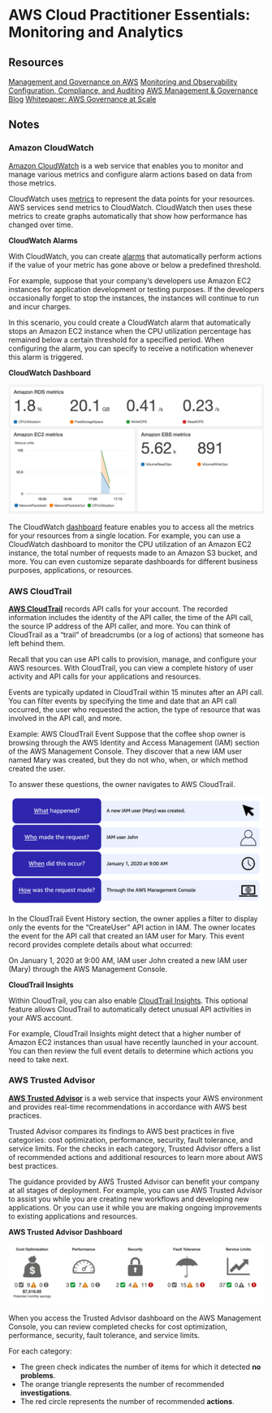 # AWS Cloud Practitioner Essentials: Monitoring and Analytics

## Resources

[Management and Governance on AWS](https://aws.amazon.com/products/management-tools)
[Monitoring and Observability](https://aws.amazon.com/products/management-tools)
[Configuration, Compliance, and Auditing](https://aws.amazon.com/products/management-tools/use-cases/configuration-compliance-and-auditing/)
[AWS Management & Governance Blog](https://aws.amazon.com/blogs/mt/)
[Whitepaper: AWS Governance at Scale](https://docs.aws.amazon.com/whitepapers/latest/aws-governance-at-scale/introduction.html)

## Notes

### Amazon CloudWatch

[Amazon CloudWatch](https://aws.amazon.com/cloudwatch/) is a web service that enables you to monitor and manage various metrics and configure alarm actions based on data from those metrics.

CloudWatch uses [metrics](https://docs.aws.amazon.com/AmazonCloudWatch/latest/monitoring/working_with_metrics.html) to represent the data points for your resources. AWS services send metrics to CloudWatch. CloudWatch then uses these metrics to create graphs automatically that show how performance has changed over time. 

**CloudWatch Alarms**

With CloudWatch, you can create [alarms](https://docs.aws.amazon.com/AmazonCloudWatch/latest/monitoring/AlarmThatSendsEmail.html) that automatically perform actions if the value of your metric has gone above or below a predefined threshold. 

For example, suppose that your company’s developers use Amazon EC2 instances for application development or testing purposes. If the developers occasionally forget to stop the instances, the instances will continue to run and incur charges. 

In this scenario, you could create a CloudWatch alarm that automatically stops an Amazon EC2 instance when the CPU utilization percentage has remained below a certain threshold for a specified period. When configuring the alarm, you can specify to receive a notification whenever this alarm is triggered.

**CloudWatch Dashboard**

![CloudWatch Dashboard](../img/cloudwatch_dashboard.png)

The CloudWatch [dashboard](https://docs.aws.amazon.com/AmazonCloudWatch/latest/monitoring/CloudWatch_Dashboards.html) feature enables you to access all the metrics for your resources from a single location. For example, you can use a CloudWatch dashboard to monitor the CPU utilization of an Amazon EC2 instance, the total number of requests made to an Amazon S3 bucket, and more. You can even customize separate dashboards for different business purposes, applications, or resources.

### AWS CloudTrail

**[AWS CloudTrail](https://aws.amazon.com/cloudtrail/)** records API calls for your account. The recorded information includes the identity of the API caller, the time of the API call, the source IP address of the API caller, and more. You can think of CloudTrail as a “trail” of breadcrumbs (or a log of actions) that someone has left behind them.

Recall that you can use API calls to provision, manage, and configure your AWS resources. With CloudTrail, you can view a complete history of user activity and API calls for your applications and resources. 

Events are typically updated in CloudTrail within 15 minutes after an API call. You can filter events by specifying the time and date that an API call occurred, the user who requested the action, the type of resource that was involved in the API call, and more.

Example: AWS CloudTrail Event
Suppose that the coffee shop owner is browsing through the AWS Identity and Access Management (IAM) section of the AWS Management Console. They discover that a new IAM user named Mary was created, but they do not who, when, or which method created the user.

To answer these questions, the owner navigates to AWS CloudTrail.

![CloudTrail](../img/cloudtrail.png)

In the CloudTrail Event History section, the owner applies a filter to display only the events for the “CreateUser” API action in IAM. The owner locates the event for the API call that created an IAM user for Mary. This event record provides complete details about what occurred: 

On January 1, 2020 at 9:00 AM, IAM user John created a new IAM user (Mary) through the AWS Management Console.

**CloudTrail Insights**

Within CloudTrail, you can also enable [CloudTrail Insights](https://docs.aws.amazon.com/awscloudtrail/latest/userguide/logging-insights-events-with-cloudtrail.html). This optional feature allows CloudTrail to automatically detect unusual API activities in your AWS account. 

For example, CloudTrail Insights might detect that a higher number of Amazon EC2 instances than usual have recently launched in your account. You can then review the full event details to determine which actions you need to take next.

### AWS Trusted Advisor

**[AWS Trusted Advisor](https://aws.amazon.com/premiumsupport/technology/trusted-advisor/)** is a web service that inspects your AWS environment and provides real-time recommendations in accordance with AWS best practices.

Trusted Advisor compares its findings to AWS best practices in five categories: cost optimization, performance, security, fault tolerance, and service limits. For the checks in each category, Trusted Advisor offers a list of recommended actions and additional resources to learn more about AWS best practices. 

The guidance provided by AWS Trusted Advisor can benefit your company at all stages of deployment. For example, you can use AWS Trusted Advisor to assist you while you are creating new workflows and developing new applications. Or you can use it while you are making ongoing improvements to existing applications and resources.

**AWS Trusted Advisor Dashboard**

![AWS Trusted Advisor Dashboard](../img/dashboard.jpg)

When you access the Trusted Advisor dashboard on the AWS Management Console, you can review completed checks for cost optimization, performance, security, fault tolerance, and service limits.

For each category:

* The green check indicates the number of items for which it detected **no problems**.
* The orange triangle represents the number of recommended **investigations**.
* The red circle represents the number of recommended **actions**.

